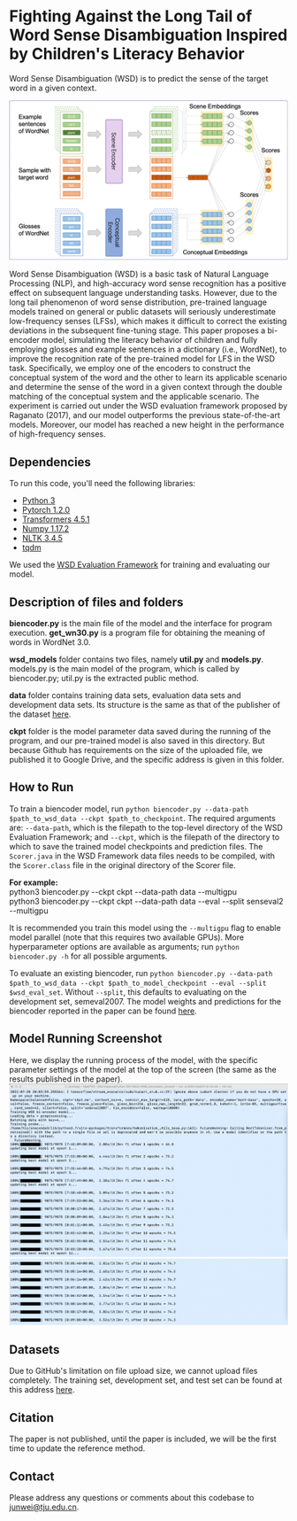 # Fighting Against the Long Tail of Word Sense Disambiguation Inspired by Children's Literacy Behavior

Word Sense Disambiguation (WSD) is to predict the sense of the target word in a given context.


![模型结构图](https://github.com/yboys0504/wsd/blob/main/model.png)

Word Sense Disambiguation (WSD) is a basic task of Natural Language Processing (NLP), and high-accuracy word sense recognition has a positive effect on subsequent language understanding tasks. However, due to the long tail phenomenon of word sense distribution, pre-trained language models trained on general or public datasets will seriously underestimate low-frequency senses (LFSs), which makes it difficult to correct the existing deviations in the subsequent fine-tuning stage. This paper proposes a bi-encoder model, simulating the literacy behavior of children and fully employing glosses and example sentences in a dictionary (i.e., WordNet), to improve the recognition rate of the pre-trained model for LFS in the WSD task. Specifically, we employ one of the encoders to construct the conceptual system of the word and the other to learn its applicable scenario and determine the sense of the word in a given context through the double matching of the conceptual system and the applicable scenario. The experiment is carried out under the WSD evaluation framework proposed by Raganato (2017), and our model outperforms the previous state-of-the-art models. Moreover, our model has reached a new height in the performance of high-frequency senses.


## Dependencies 
To run this code, you'll need the following libraries:
* [Python 3](https://www.python.org/)
* [Pytorch 1.2.0](https://pytorch.org/)
* [Transformers 4.5.1](https://github.com/huggingface/transformers)
* [Numpy 1.17.2](https://numpy.org/)
* [NLTK 3.4.5](https://www.nltk.org/)
* [tqdm](https://tqdm.github.io/)

We used the [WSD Evaluation Framework](http://lcl.uniroma1.it/wsdeval/) for training and evaluating our model.


## Description of files and folders
<b>biencoder.py</b> is the main file of the model and the interface for program execution.
<b>get_wn30.py</b> is a program file for obtaining the meaning of words in WordNet 3.0.

<b>wsd_models</b> folder contains two files, namely <b>util.py</b> and <b>models.py</b>. models.py is the main model of the program, which is called by biencoder.py; util.py is the extracted public method.

<b>data</b> folder contains training data sets, evaluation data sets and development data sets. Its structure is the same as that of the publisher of the dataset [here](http://lcl.uniroma1.it/wsdeval/home).

<b>ckpt</b> folder is the model parameter data saved during the running of the program, and our pre-trained model is also saved in this directory. But because Github has requirements on the size of the uploaded file, we published it to Google Drive, and the specific address is given in this folder.


## How to Run 
To train a biencoder model, run `python biencoder.py --data-path $path_to_wsd_data --ckpt $path_to_checkpoint`. The required arguments are: `--data-path`, which is the filepath to the top-level directory of the WSD Evaluation Framework; and `--ckpt`, which is the filepath of the directory to which to save the trained model checkpoints and prediction files. The `Scorer.java` in the WSD Framework data files needs to be compiled, with the `Scorer.class` file in the original directory of the Scorer file.

<b>For example:</b>
<br>python3 biencoder.py --ckpt ckpt --data-path data --multigpu
<br>python3 biencoder.py --ckpt ckpt --data-path data --eval --split senseval2 --multigpu



It is recommended you train this model using the `--multigpu` flag to enable model parallel (note that this requires two available GPUs). More hyperparameter options are available as arguments; run `python biencoder.py -h` for all possible arguments.

To evaluate an existing biencoder, run `python biencoder.py --data-path $path_to_wsd_data --ckpt $path_to_model_checkpoint --eval --split $wsd_eval_set`. Without `--split`, this defaults to evaluating on the development set, semeval2007. The model weights and predictions for the biencoder reported in the paper can be found [here](https://drive.google.com/file/d/1NZX_eMHQfRHhJnoJwEx2GnbnYIQepIQj).


## Model Running Screenshot
Here, we display the running process of the model, with the specific parameter settings of the model at the top of the screen (the same as the results published in the paper).
![模型运行截屏](https://github.com/yboys0504/wsd/blob/main/a1.png)
![模型运行截屏](https://github.com/yboys0504/wsd/blob/main/a2.png)


## Datasets
Due to GitHub's limitation on file upload size, we cannot upload files completely.
The training set, development set, and test set can be found at this address [here](http://lcl.uniroma1.it/wsdeval/home).


## Citation
The paper is not published, until the paper is included, we will be the first time to update the reference method.


## Contact
Please address any questions or comments about this codebase to junwei@tju.edu.cn.

